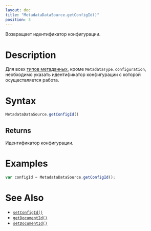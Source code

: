 ```yaml
---
layout: doc
title: "MetadataDataSource.getConfigId()"
position: 3
---
```


Возвращает идентификатор конфигурации.

# Description

Для всех [типов метаданных](../MetadataType/), кроме `MetadataType.configuration`, необходимо указать
идентификатор конфигурации с которой осуществляется работа.

# Syntax

```js
MetadataDataSource.getConfigId()
```

## Returns

Идентификатор конфигурации.

# Examples

```js
var configId = MetadataDataSource.getConfigId();
```

# See Also

* [`setConfigId()`](../MetadataDataSource.setConfigId/)
* [`getDocumentId()`](../MetadataDataSource.getDocumentId/)
* [`setDocumentId()`](../MetadataDataSource.setDocumentId/)
